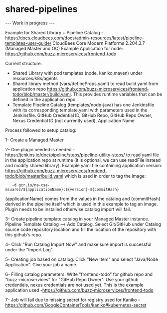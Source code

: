 # shared-pipelines
---   Work in progress ---

Example for Shared Library + Pipeline Catalog - https://docs.cloudbees.com/docs/admin-resources/latest/pipeline-templates-user-guide/
CloudBees Core Modern Platforms 2.204.3.7 (Managed Master and OC)
Example Application for node: https://github.com/buzz-microservices/frontend-todo

Current structure:
- Shared Library with pod templates (node, kaniko,maven) under resources/k8s/agents
- Shared library method (vars/defineProps.yaml) to read build.yaml from application repo https://github.com/buzz-microservices/frontend-todo/blob/master/build.yaml. This provides runtime variables that can be defined in the  application repo.
- Template Pipeline Catalog (templates/node-java) has one Jenkinsfile with its corresponding template.yaml with  parameters used in the Jenkinsfile.
GitHub Credential ID,  GitHub Repo, GitHub Repo Owner, Nexus Credential ID  (not currently used), Application Name

Process followed to setup catalog:

1- Create a Managed Master

2- One plugin needed is needed - https://jenkins.io/doc/pipeline/steps/pipeline-utility-steps/ to read yaml file in the application repo at runtime (it is optional, we can use readFile instead and modify shared library). Example yaml file containing application version: https://github.com/buzz-microservices/frontend-todo/blob/master/build.yaml  which is used in order to tag the image:
       
       -d gcr.io/na-csa-msuarez/${applicationName}:${version}-${commitHash}
       
{applicationName} comes from the values in the catalog and {commitHash} derived in the pipeline itself which is used in this example to tag  an image. Plugin needs to be installed otherwise catalog import will fail.

3- Create pipeline template catalog in your Managed Master instance. Pipeline Template Catalog --> Add Catalog. Select Git/GitHub under Catalog source code repository location and fill the location of the repository with this github's repo.

4- Click "Run Catalog Import Now" and make sure import is successful under the "Import Log".

5- Creating job based on catalog: Click  "New Item" and select "Java/Node Application". Give your job a name.

6- Filling catalog parameters: Write "frontend-todo"  for github repo and "buzz-microservices" for "GitHub Repo Owner". Use your github credentials,  nexus credentials are not used yet. This is the example  application used -https://github.com/buzz-microservices/frontend-todo

7- Job will fail due to missing secret for registry used  for Kaniko - https://github.com/GoogleContainerTools/kaniko#kubernetes-secret
